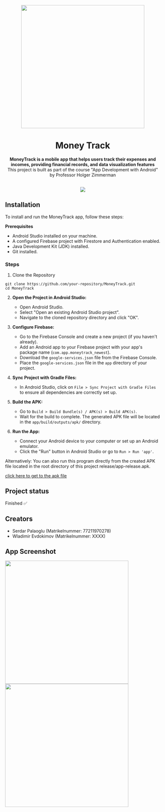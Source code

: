 <div align="center">
    <img src="https://upload.wikimedia.org/wikipedia/de/thumb/9/90/Hochschule_f%C3%BCr_Wirtschaft_und_Recht_Berlin_logo.svg/1200px-Hochschule_f%C3%BCr_Wirtschaft_und_Recht_Berlin_logo.svg.png?20090401201013" width="400">
</div>

<h1 align="center">Money Track</h1>
<p align="center"><strong>MoneyTrack is a mobile app that helps users track their expenses and incomes, providing financial records, and data visualization features</strong>
<br>This project is built as part of the course "App Development with Android" by Professor Holger Zimmerman</p>
<br/>

<div align="center"><img src="demo.gif"></img></div>

<h2>Installation</h2>

To install and run the MoneyTrack app, follow these steps:

**Prerequisites**
- Android Studio installed on your machine.
- A configured Firebase project with Firestore and Authentication enabled.
- Java Development Kit (JDK) installed.
- Git installed.

<h3>Steps</h3>

1. Clone the Repository
```
git clone https://github.com/your-repository/MoneyTrack.git
cd MoneyTrack
```

2. **Open the Project in Android Studio:**

   - Open Android Studio.
   - Select "Open an existing Android Studio project".
   - Navigate to the cloned repository directory and click "OK".

3. **Configure Firebase:**

   - Go to the Firebase Console and create a new project (if you haven't already).
   - Add an Android app to your Firebase project with your app's package name (`com.app.moneytrack_newest`).
   - Download the `google-services.json` file from the Firebase Console.
   - Place the `google-services.json` file in the `app` directory of your project.

4. **Sync Project with Gradle Files:**

   - In Android Studio, click on `File > Sync Project with Gradle Files` to ensure all dependencies are correctly set up.

5. **Build the APK:**

   - Go to `Build > Build Bundle(s) / APK(s) > Build APK(s)`.
   - Wait for the build to complete. The generated APK file will be located in the `app/build/outputs/apk/` directory.

6. **Run the App:**

   - Connect your Android device to your computer or set up an Android emulator.
   - Click the "Run" button in Android Studio or go to `Run > Run 'app'`.
  
Alternatively: You can also run this program directly from the created APK file located in the root directory of this project release/app-release.apk. 

[click here to get to the apk file](https://github.com/5mbl/moneytrack/blob/2f2597432d0a7cf3ee21a3f68891a681043cb27e/release/app-release.apk)



<h2>Project status</h2>
Finished ✅

<h2>Creators</h2>

- Serdar Palaoglu (Matrikelnummer: 77211970278)
- Wladimir Evdokimov (Matrikelnummer: XXXX)


<h2>App Screenshot</h2>

<img src="https://github.com/user-attachments/assets/63f1dda0-0615-4128-9dbd-b2669d3380cb" width="400">

<br>

<img src="https://github.com/user-attachments/assets/9ebf3173-0216-40cd-bac1-37b93ca36e68" width="400">


